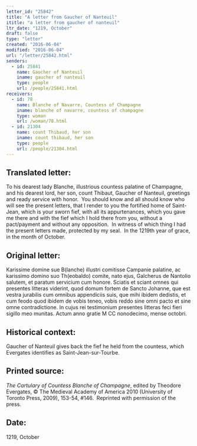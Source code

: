 ```yaml
---
letter_id: "25842"
title: "A letter from Gaucher of Nanteuil"
ititle: "a letter from gaucher of nanteuil"
ltr_date: "1219, October"
draft: false
type: "letter"
created: "2016-06-04"
modified: "2016-06-04"
url: "/letter/25842.html"
senders:
  - id: 25841
    name: Gaucher of Nanteuil
    iname: gaucher of nanteuil
    type: people
    url: /people/25841.html
receivers:
  - id: 78
    name: Blanche of Navarre, Countess of Champagne
    iname: blanche of navarre, countess of champagne
    type: woman
    url: /woman/78.html
  - id: 21304
    name: count Thibaud, her son
    iname: count thibaud, her son
    type: people
    url: /people/21304.html
---
```

<h2> Translated letter:</h2><p>To his dearest lady Blanche, illustrious countess palatine of Champagne, and his dearest lord, her son, count Thibaut, Gaucher of Nanteuil, greetings and ready service with honor.&nbsp; You should know and all should know who will see the present letters, that I render to you the fortified home of Saint-Jean, which is your sworn fief, with all its appurtenances, which you gave me there and with the fief which I hold there from you, without a pact/payment and without any opposition.&nbsp; In witness of which thing I had the present letters made, protected by my seal.&nbsp; In the 1219th year of grace, in the month of October.</p><h2 class="mt-4"> Original letter:</h2><p>Karissime domine sue B(lanche) illustri comitisse Campanie palatine, ac karissimo domino suo Th(eobaldo) comite, nato ejus, Galcherus de Nantolio salutem, et paratum servicium cum honore. Sciatis et sciant omnes qui presentes litteras viderint, quod domum fortem de Sancto Johanne, que est vestra jurabilis cum omnibus appendiciis suis, que mihi ibidem dedistis, et cum feodo quod ibidem de vobis teneo, vobis reddo sine omni pacto et sine omne contradictione. In cujus rei testimonium presentes litteras feci fieri sigillo meo munitas. Actum anno gratie M CC nonodecimo, mense octobri.</p><h2 class="mt-4"> Historical context:</h2><p>Gaucher of Nanteuil gives back the fief he held from the countess, which Evergates identifies as Saint-Jean-sur-Tourbe.</p><h2 class="mt-4"> Printed source:</h2><p><i>The Cartulary of Countess Blanche of Champagne</i>, edited by Theodore Evergates, © The Medieval Academy of America 2010 (University of Toronto Press, 2009), 153-54, #146.&nbsp; Reprinted with permission of the press.</p><h2 class="mt-4"> Date:</h2>1219, October